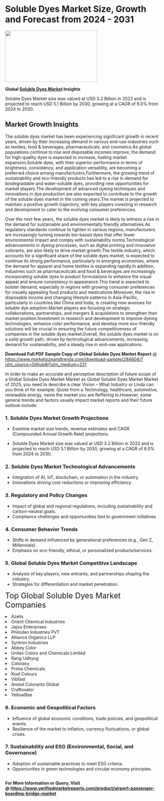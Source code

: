 <H1>Soluble Dyes Market Size, Growth and Forecast from 2024 - 2031</H1><img class="aligncenter size-medium wp-image-584254" src="https://thirdeyenews.in/wp-content/uploads/2024/09/Global-Market-Research-300x168.jpeg" alt="" width="300" height="168" /><p><strong>Global&nbsp;<a href="https://www.marketsizeandtrends.com/download-sample/284604/?utm_source=Github8j?utm_medium=221">Soluble Dyes Market</a> Insights</strong></p><p>Soluble Dyes Market size was valued at USD 3.2 Billion in 2022 and is projected to reach USD 5.1 Billion by 2030, growing at a CAGR of 6.0% from 2024 to 2030.</p><p><h2>Market Growth Insights</h2> <p>The soluble dyes market has been experiencing significant growth in recent years, driven by their increasing demand in various end-use industries such as textiles, food & beverages, pharmaceuticals, and cosmetics.As global populations continue to rise and disposable incomes improve, the demand for high-quality dyes is expected to increase, fueling market expansion.Soluble dyes, with their superior performance in terms of brightness, consistency, and application versatility, are becoming a preferred choice among manufacturers.Furthermore, the growing trend of sustainability and eco-friendly products has led to a rise in demand for biodegradable and water-soluble dyes, providing new opportunities for market players.The development of advanced dyeing techniques and innovations in dye production are also expected to contribute to the growth of the soluble dyes market in the coming years.The market is projected to maintain a positive growth trajectory, with key players investing in research and development to cater to the evolving consumer preferences.</p> <p>Over the next few years, the soluble dyes market is likely to witness a rise in the demand for sustainable and environmentally friendly alternatives.As regulatory standards continue to tighten in various regions, manufacturers are increasingly turning towards bio-based dyes that offer lower environmental impact and comply with sustainability norms.Technological advancements in dyeing processes, such as digital printing and innovative colorants, are also likely to drive market growth.The textile industry, which accounts for a significant share of the soluble dyes market, is expected to continue its strong performance, particularly in emerging economies, where the demand for apparel and home textiles is expanding rapidly.In addition, industries such as pharmaceuticals and food & beverages are increasingly incorporating soluble dyes in product formulations to enhance the visual appeal and ensure consistency in appearance.This trend is expected to bolster demand, especially in regions with growing consumer preferences for visually appealing food products and medications.Moreover, the rise in disposable income and changing lifestyle patterns in Asia-Pacific, particularly in countries like China and India, is creating new avenues for soluble dye adoption.Market players are focusing on strategic collaborations, partnerships, and mergers & acquisitions to strengthen their market position.Investment in research and development to improve dyeing technologies, enhance color performance, and develop more eco-friendly solutions will be crucial in ensuring the future competitiveness of companies in the soluble dyes market.Overall, the soluble dyes market is on a solid growth path, driven by technological advancements, increasing demand for sustainability, and a steady rise in end-use applications.</p> <p><span class=""><strong>Download Full PDF Sample Copy of Global Soluble Dyes Market Report</strong> @ <a href="https://www.marketsizeandtrends.com/download-sample/284604/?utm_source=Github8j?utm_medium=221" target="_blank">https://www.marketsizeandtrends.com/download-sample/284604/?utm_source=Github8j?utm_medium=221</a></span></p><p>In order to make an accurate and perceptive description of future scope of a Global&nbsp;Soluble Dyes Market Market as Global&nbsp;Soluble Dyes Market Market of 2025, you need to describe a clear Vision &ndash; What Industry or Linda can you think of for example: Quote from a Technology, healthcare, automotive, renewable energy, name the market you are Reffering to.However, some general trends and factors usually impact market reports and their future outlook include:</p><h3>1.&nbsp;<strong>Soluble Dyes Market Growth Projections</strong></h3><ul><li>Examine market size trends, revenue estimates and CAGR (Compounded Annual Growth Rate) projections.</li><li><p>Soluble Dyes Market size was valued at USD 3.2 Billion in 2022 and is projected to reach USD 5.1 Billion by 2030, growing at a CAGR of 6.0% from 2024 to 2030.</p></li></ul><h3>2.&nbsp;<strong>Soluble Dyes Market Technological Advancements</strong></h3><ul><li>Integration of AI, IoT, blockchain, or automation in the industry.</li><li>Innovations driving cost reductions or improving efficiency.</li></ul><h3>3.&nbsp;<strong>Regulatory and Policy Changes</strong></h3><ul><li>Impact of global and regional regulations, including sustainability and carbon-neutral goals.</li><li>Compliance challenges and opportunities tied to government initiatives.</li></ul><h3>4.&nbsp;<strong>Consumer Behavior Trends</strong></h3><ul><li>Shifts in demand influenced by generational preferences (e.g., Gen Z, Millennials).</li><li>Emphasis on eco-friendly, ethical, or personalized products/services.</li></ul><h3>5.&nbsp;<strong>Global Soluble Dyes Market Competitive Landscape</strong></h3><ul><li>Analysis of key players, new entrants, and partnerships shaping the industry.</li><li>Strategies for differentiation and market penetration.</li></ul><p data-pm-slice="1 1 []"><span style="color: inherit; font-family: inherit; font-size: 25px;">Top Global Soluble Dyes Market Companies</span></p><div class="" data-test-id=""><p><li>Azelis</li><li> Orient Chemical Industries</li><li> Jajoo Enterprises</li><li> Philoden Industries PVT</li><li> Alliance Organics LLP</li><li> Syntron Industries</li><li> Abbey Color</li><li> Unilex Colors and Chemicals Limited</li><li> Rang Udhyog</li><li> Coloraxy</li><li> Prima Chemicals</li><li> Koel Colours</li><li> Vibfast</li><li> Anmol Colorants Global</li><li> Craftovator</li><li> YellowBee</li></p></div><h3>6.&nbsp;<strong>Economic and Geopolitical Factors</strong></h3><ul><li>Influence of global economic conditions, trade policies, and geopolitical events.</li><li>Resilience of the market to inflation, currency fluctuations, or global crises.</li></ul><h3>7.&nbsp;<strong>Sustainability and ESG (Environmental, Social, and Governance)</strong></h3><ul><li>Adoption of sustainable practices to meet ESG criteria.</li><li>Opportunities in green technologies and circular economy principles.</li></ul><h2><strong style="font-size: 14px;">For More Information or Query, Visit @&nbsp;</strong><a style="background-color: #ffffff; font-size: 14px;" href="https://www.marketsizeandtrends.com/report/soluble-dyes-market/" target="_blank">https://www.verifiedmarketreports.com/product/airport-passenger-boarding-bridge-market</a></h2>